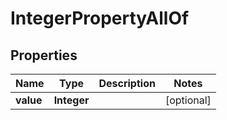 

# IntegerPropertyAllOf


## Properties

Name | Type | Description | Notes
------------ | ------------- | ------------- | -------------
**value** | **Integer** |  |  [optional]



